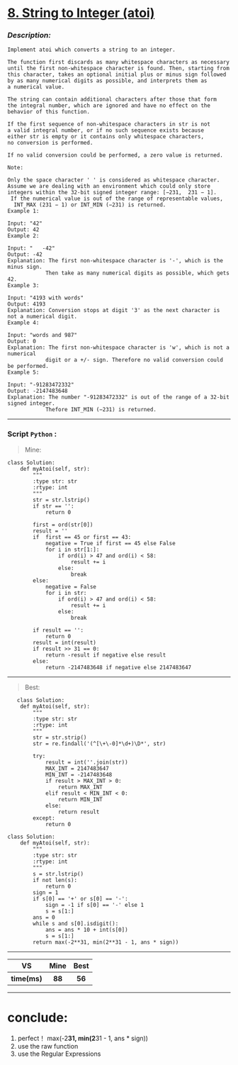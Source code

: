 
#  **[ 8. String to Integer (atoi)](https://leetcode.com/problems/string-to-integer-atoi/description/)**

### *Description:*

    Implement atoi which converts a string to an integer.

    The function first discards as many whitespace characters as necessary 
    until the first non-whitespace character is found. Then, starting from 
    this character, takes an optional initial plus or minus sign followed 
    by as many numerical digits as possible, and interprets them as 
    a numerical value.

    The string can contain additional characters after those that form 
    the integral number, which are ignored and have no effect on the 
    behavior of this function.

    If the first sequence of non-whitespace characters in str is not 
    a valid integral number, or if no such sequence exists because 
    either str is empty or it contains only whitespace characters, 
    no conversion is performed.

    If no valid conversion could be performed, a zero value is returned.

    Note:

    Only the space character ' ' is considered as whitespace character.
    Assume we are dealing with an environment which could only store 
    integers within the 32-bit signed integer range: [−231,  231 − 1].
     If the numerical value is out of the range of representable values,
      INT_MAX (231 − 1) or INT_MIN (−231) is returned.
    Example 1:

    Input: "42"
    Output: 42
    Example 2:

    Input: "   -42"
    Output: -42
    Explanation: The first non-whitespace character is '-', which is the minus sign.
                Then take as many numerical digits as possible, which gets 42.
    Example 3:

    Input: "4193 with words"
    Output: 4193
    Explanation: Conversion stops at digit '3' as the next character is not a numerical digit.
    Example 4:

    Input: "words and 987"
    Output: 0
    Explanation: The first non-whitespace character is 'w', which is not a numerical 
                digit or a +/- sign. Therefore no valid conversion could be performed.
    Example 5:

    Input: "-91283472332"
    Output: -2147483648
    Explanation: The number "-91283472332" is out of the range of a 32-bit signed integer.
                Thefore INT_MIN (−231) is returned.
---


### Script `Python` :

> Mine:
```
class Solution:
    def myAtoi(self, str):
        """
        :type str: str
        :rtype: int
        """
        str = str.lstrip()
        if str == '':
            return 0
              
        first = ord(str[0])
        result = ''
        if  first == 45 or first == 43:
            negative = True if first == 45 else False
            for i in str[1:]:
                if ord(i) > 47 and ord(i) < 58:
                    result += i
                else:
                    break
        else:
            negative = False
            for i in str:
                if ord(i) > 47 and ord(i) < 58:
                    result += i
                else:
                    break

        if result == '':
            return 0
        result = int(result)
        if result >> 31 == 0:
            return -result if negative else result
        else:
            return -2147483648 if negative else 2147483647

```
___

                        
> Best:
```
   class Solution:
    def myAtoi(self, str):
        """
        :type str: str
        :rtype: int
        """
        str = str.strip()
        str = re.findall('(^[\+\-0]*\d+)\D*', str)

        try:
            result = int(''.join(str))
            MAX_INT = 2147483647
            MIN_INT = -2147483648
            if result > MAX_INT > 0:
                return MAX_INT
            elif result < MIN_INT < 0:
                return MIN_INT
            else:
                return result
        except:
            return 0

```
```
class Solution:
    def myAtoi(self, str):
        """
        :type str: str
        :rtype: int
        """
        s = str.lstrip()
        if not len(s):
            return 0
        sign = 1
        if s[0] == '+' or s[0] == '-':
            sign = -1 if s[0] == '-' else 1
            s = s[1:]
        ans = 0
        while s and s[0].isdigit():
            ans = ans * 10 + int(s[0])
            s = s[1:]
        return max(-2**31, min(2**31 - 1, ans * sign))
```
___
 

<table>
  <tr>
    <th>VS</th>
    <th>Mine</th>
    <th>Best</th>
  </tr>
    <tr>
    <th>time(ms)</th>
    <th>88</th>
    <th>56</th>
  </tr>
<table>

___

# conclude:
1. perfect！  max(-2**31, min(2**31 - 1, ans * sign))
2. use the raw function 
3. use the Regular Expressions




        
